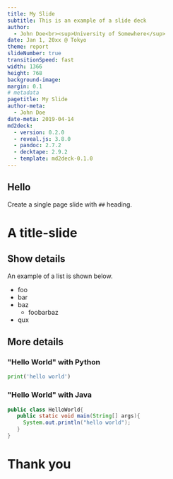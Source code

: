 ```yaml
---
title: My Slide
subtitle: This is an example of a slide deck
author:
  - John Doe<br><sup>University of Somewhere</sup>
date: Jan 1, 20xx @ Tokyo
theme: report
slideNumber: true
transitionSpeed: fast
width: 1366
height: 768
background-image:
margin: 0.1
# metadata
pagetitle: My Slide
author-meta:
  - John Doe
date-meta: 2019-04-14
md2deck:
  - version: 0.2.0
  - reveal.js: 3.8.0
  - pandoc: 2.7.2
  - decktape: 2.9.2
  - template: md2deck-0.1.0
---
```


## Hello <!-- a single page slide -->

Create a single page slide with `##` heading.

# A title-slide <!-- a series of slides -->

## Show details

An example of a list is shown below.

- foo
- bar
- baz
  - foobarbaz
- qux

## More details
### "Hello World" with Python

```python
print('hello world')
```

### "Hello World" with Java

```java
public class HelloWorld{
   public static void main(String[] args){
     System.out.println("hello world");
   }
}
```

# Thank you
